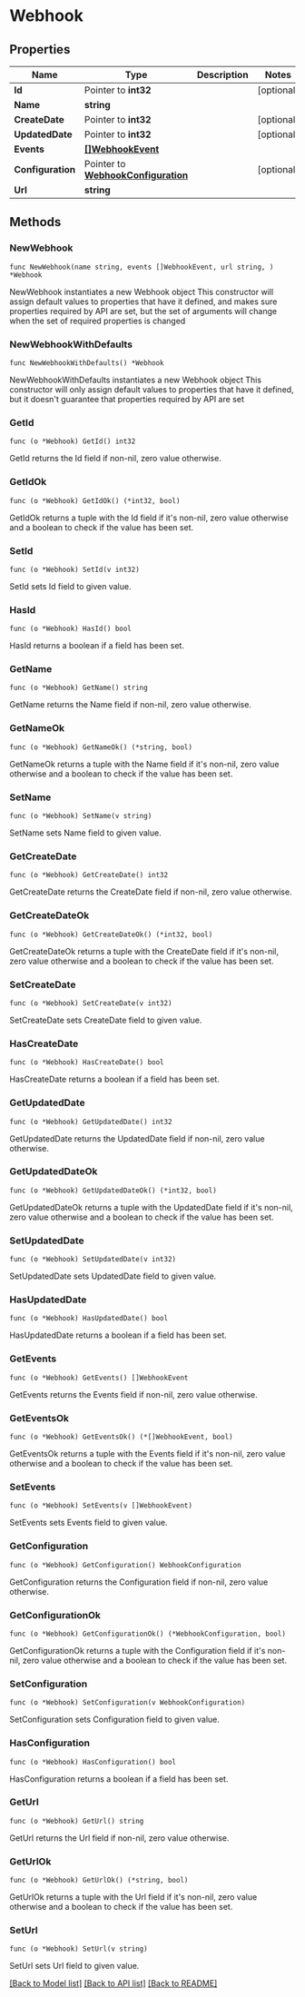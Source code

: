 # Webhook

## Properties

Name | Type | Description | Notes
------------ | ------------- | ------------- | -------------
**Id** | Pointer to **int32** |  | [optional] 
**Name** | **string** |  | 
**CreateDate** | Pointer to **int32** |  | [optional] 
**UpdatedDate** | Pointer to **int32** |  | [optional] 
**Events** | [**[]WebhookEvent**](webhookEvent.md) |  | 
**Configuration** | Pointer to [**WebhookConfiguration**](webhook_configuration.md) |  | [optional] 
**Url** | **string** |  | 

## Methods

### NewWebhook

`func NewWebhook(name string, events []WebhookEvent, url string, ) *Webhook`

NewWebhook instantiates a new Webhook object
This constructor will assign default values to properties that have it defined,
and makes sure properties required by API are set, but the set of arguments
will change when the set of required properties is changed

### NewWebhookWithDefaults

`func NewWebhookWithDefaults() *Webhook`

NewWebhookWithDefaults instantiates a new Webhook object
This constructor will only assign default values to properties that have it defined,
but it doesn't guarantee that properties required by API are set

### GetId

`func (o *Webhook) GetId() int32`

GetId returns the Id field if non-nil, zero value otherwise.

### GetIdOk

`func (o *Webhook) GetIdOk() (*int32, bool)`

GetIdOk returns a tuple with the Id field if it's non-nil, zero value otherwise
and a boolean to check if the value has been set.

### SetId

`func (o *Webhook) SetId(v int32)`

SetId sets Id field to given value.

### HasId

`func (o *Webhook) HasId() bool`

HasId returns a boolean if a field has been set.

### GetName

`func (o *Webhook) GetName() string`

GetName returns the Name field if non-nil, zero value otherwise.

### GetNameOk

`func (o *Webhook) GetNameOk() (*string, bool)`

GetNameOk returns a tuple with the Name field if it's non-nil, zero value otherwise
and a boolean to check if the value has been set.

### SetName

`func (o *Webhook) SetName(v string)`

SetName sets Name field to given value.


### GetCreateDate

`func (o *Webhook) GetCreateDate() int32`

GetCreateDate returns the CreateDate field if non-nil, zero value otherwise.

### GetCreateDateOk

`func (o *Webhook) GetCreateDateOk() (*int32, bool)`

GetCreateDateOk returns a tuple with the CreateDate field if it's non-nil, zero value otherwise
and a boolean to check if the value has been set.

### SetCreateDate

`func (o *Webhook) SetCreateDate(v int32)`

SetCreateDate sets CreateDate field to given value.

### HasCreateDate

`func (o *Webhook) HasCreateDate() bool`

HasCreateDate returns a boolean if a field has been set.

### GetUpdatedDate

`func (o *Webhook) GetUpdatedDate() int32`

GetUpdatedDate returns the UpdatedDate field if non-nil, zero value otherwise.

### GetUpdatedDateOk

`func (o *Webhook) GetUpdatedDateOk() (*int32, bool)`

GetUpdatedDateOk returns a tuple with the UpdatedDate field if it's non-nil, zero value otherwise
and a boolean to check if the value has been set.

### SetUpdatedDate

`func (o *Webhook) SetUpdatedDate(v int32)`

SetUpdatedDate sets UpdatedDate field to given value.

### HasUpdatedDate

`func (o *Webhook) HasUpdatedDate() bool`

HasUpdatedDate returns a boolean if a field has been set.

### GetEvents

`func (o *Webhook) GetEvents() []WebhookEvent`

GetEvents returns the Events field if non-nil, zero value otherwise.

### GetEventsOk

`func (o *Webhook) GetEventsOk() (*[]WebhookEvent, bool)`

GetEventsOk returns a tuple with the Events field if it's non-nil, zero value otherwise
and a boolean to check if the value has been set.

### SetEvents

`func (o *Webhook) SetEvents(v []WebhookEvent)`

SetEvents sets Events field to given value.


### GetConfiguration

`func (o *Webhook) GetConfiguration() WebhookConfiguration`

GetConfiguration returns the Configuration field if non-nil, zero value otherwise.

### GetConfigurationOk

`func (o *Webhook) GetConfigurationOk() (*WebhookConfiguration, bool)`

GetConfigurationOk returns a tuple with the Configuration field if it's non-nil, zero value otherwise
and a boolean to check if the value has been set.

### SetConfiguration

`func (o *Webhook) SetConfiguration(v WebhookConfiguration)`

SetConfiguration sets Configuration field to given value.

### HasConfiguration

`func (o *Webhook) HasConfiguration() bool`

HasConfiguration returns a boolean if a field has been set.

### GetUrl

`func (o *Webhook) GetUrl() string`

GetUrl returns the Url field if non-nil, zero value otherwise.

### GetUrlOk

`func (o *Webhook) GetUrlOk() (*string, bool)`

GetUrlOk returns a tuple with the Url field if it's non-nil, zero value otherwise
and a boolean to check if the value has been set.

### SetUrl

`func (o *Webhook) SetUrl(v string)`

SetUrl sets Url field to given value.



[[Back to Model list]](../README.md#documentation-for-models) [[Back to API list]](../README.md#documentation-for-api-endpoints) [[Back to README]](../README.md)


